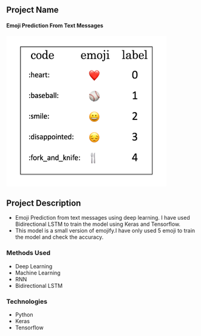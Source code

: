 
## Project Name

#### Emoji Prediction From Text Messages

![emoji](./emoji.png)

## Project Description
* Emoji Prediction from text messages using deep learning. I have used Bidirectional LSTM to train the model using Keras and Tensorflow.
* This model is a small version of emojify.I have only used 5 emoji to train the model and check the accuracy.


### Methods Used
* Deep Learning
* Machine Learning
* RNN
* Bidirectional LSTM


### Technologies 
* Python
* Keras
* Tensorflow









